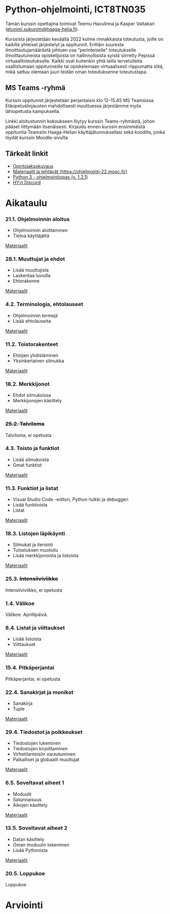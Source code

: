 # Python-ohjelmointi, ICT8TN035

Tämän kurssin opettajina toimivat Teemu Havulinna ja Kasper Valtakari (etunimi.sukunimi@haaga-helia.fi). 

Kurssista järjestetään keväällä 2022 kolme rinnakkaista toteutusta, joille on kaikille yhteiset järjestelyt ja oppitunnit. Erittäin suuresta ilmoittautujamäärästä johtuen osa "perinteiselle" toteutukselle ilmoittautuneista opiskelijoista on hallinnollisista syistä siirretty Pepissä virtuaalitoteutukselle. Kaikki ovat kuitenkin yhtä lailla tervetulleita osallistumaan oppitunneille tai opiskelemaan virtuaalisesti riippumatta siitä, mikä sattuu olemaan juuri teidän oman toteutuksenne toteutustapa.

## MS Teams -ryhmä

Kurssin oppitunnit järjestetään perjantaisin klo 12-15.45 MS Teamsissa. Etäopetuslinjausten mahdollisesti muuttuessa järjestämme myös lähiopetusta kampuksella.

Linkki aloitustunnin kokoukseen löytyy kurssin Teams-ryhmästä, johon pääset liittymään itsenäisesti. Kirjaudu ennen kurssin ensimmäistä oppituntia Teamsiin Haaga-Helian käyttäjätunnuksellasi sekä koodilla, jonka löydät kurssin Moodle-sivulta.


## Tärkeät linkit

* [Opintojaksokuvaus](https://opinto-opas.haaga-helia.fi/course_unit/ICT8TN035)
* [Materiaalit ja tehtävät (https://ohjelmointi-22.mooc.fi/)](https://ohjelmointi-22.mooc.fi/)
* [Python 3 - ohjelmointiopas (v. 1.2.1)](https://lutpub.lut.fi/bitstream/handle/10024/162088/Vanhala2020-Python3Ohjelmointiopas.pdf?sequence=1&isAllowed=y)
* [HY:n Discord](https://study.cs.helsinki.fi/discord/join/ohjelmoinnin_mooc)


# Aikataulu


### 21.1. Ohjelmoinnin aloitus

* Ohjelmoinnin aloittaminen
* Tietoa käyttäjältä

[Materiaalit](https://ohjelmointi-22.mooc.fi/osa-1)


### 28.1. Muuttujat ja ehdot

* Lisää muuttujista
* Laskentaa luvuilla
* Ehtorakenne

[Materiaalit](https://ohjelmointi-22.mooc.fi/osa-1)


### 4.2. Terminologia, ehtolauseet

* Ohjelmoinnin termejä
* Lisää ehtolauseita

[Materiaalit](https://ohjelmointi-22.mooc.fi/osa-2)


### 11.2. Toistorakenteet

* Ehtojen yhdistäminen
* Yksinkertainen silmukka

[Materiaalit](https://ohjelmointi-22.mooc.fi/osa-2)


### 18.2. Merkkijonot

* Ehdot silmukoissa
* Merkkijonojen käsittely

[Materiaalit](https://ohjelmointi-22.mooc.fi/osa-3)


### ~~25.2. Talviloma~~

Talviloma, ei opetusta


### 4.3. Toisto ja funktiot

* Lisää silmukoista
* Omat funktiot

[Materiaalit](https://ohjelmointi-22.mooc.fi/osa-3)


### 11.3. Funktiot ja listat

* Visual Studio Code -editori, Python-tulkki ja debuggeri
* Lisää funktioista
* Listat

[Materiaalit](https://ohjelmointi-22.mooc.fi/osa-4)


### 18.3. Listojen läpikäynti

* Silmukat ja iterointi
* Tulostuksen muotoilu
* Lisää merkkijonoista ja listoista

[Materiaalit](https://ohjelmointi-22.mooc.fi/osa-4)


### 25.3. ~~Intensiiviviikko~~

Intensiiviviikko, ei opetusta


### 1.4. Välikoe

Välikoe. Aprillipäivä.


### 8.4. Listat ja viittaukset

* Lisää listoista
* Viittaukset

[Materiaalit](https://ohjelmointi-22.mooc.fi/osa-5)



### 15.4. Pitkäperjantai

Pitkäperjantai, ei opetusta


### 22.4. Sanakirjat ja monikot

* Sanakirja
* Tuple

[Materiaalit](https://ohjelmointi-22.mooc.fi/osa-5)


### 29.4. Tiedostot ja poikkeukset

* Tiedostojen lukeminen
* Tiedostojen kirjoittaminen
* Virhetilanteisiin varautuminen
* Paikalliset ja globaalit muuttujat

[Materiaalit](https://ohjelmointi-22.mooc.fi/osa-6)


### 6.5. Soveltavat aiheet 1

* Moduulit
* Satunnaisuus
* Aikojen käsittely

[Materiaalit](https://ohjelmointi-22.mooc.fi/osa-7)


### 13.5. Soveltavat aiheet 2

* Datan käsittely
* Oman moduulin tekeminen
* Lisää Pythonista

[Materiaalit](https://ohjelmointi-22.mooc.fi/osa-7)


### 20.5. Loppukoe

Loppukoe


# Arviointi

